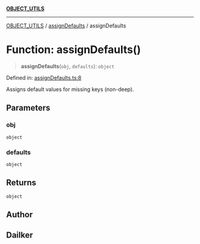 [**OBJECT_UTILS**](../../README.md)

***

[OBJECT_UTILS](../../README.md) / [assignDefaults](../README.md) / assignDefaults

# Function: assignDefaults()

> **assignDefaults**(`obj`, `defaults`): `object`

Defined in: [assignDefaults.ts:8](https://github.com/dailker/everyutil-js/blob/7799f3f003cb23f425be3f1c83c38483e2648188/src/object/assignDefaults.ts#L8)

Assigns default values for missing keys (non-deep).

## Parameters

### obj

`object`

### defaults

`object`

## Returns

`object`

## Author

## Dailker
